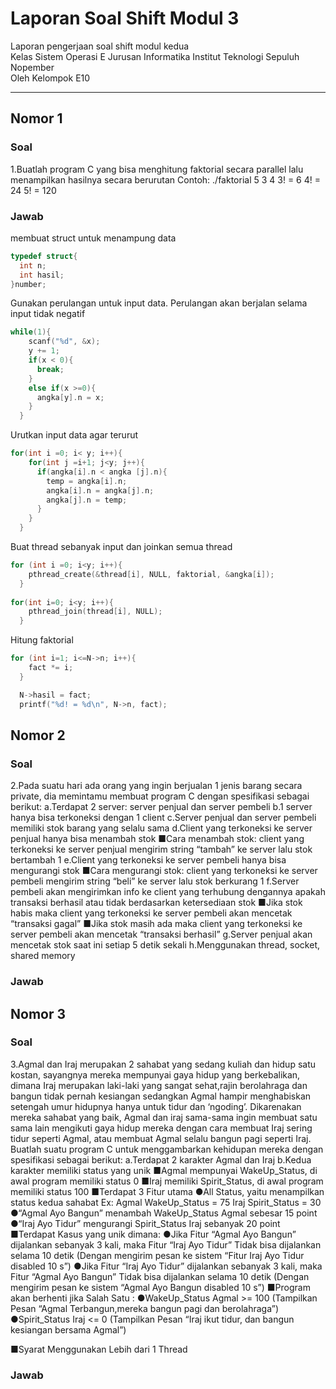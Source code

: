# Laporan Soal Shift Modul 3
Laporan pengerjaan soal shift modul kedua  
Kelas Sistem Operasi E Jurusan Informatika Institut Teknologi Sepuluh Nopember  
Oleh Kelompok E10

---
## Nomor 1
### Soal
1.Buatlah program C yang bisa menghitung faktorial secara parallel lalu menampilkan hasilnya secara berurutan
Contoh:
	./faktorial 5 3 4
	3! = 6
	4! = 24
	5! = 120
### Jawab
membuat struct untuk menampung data
```c
typedef struct{
  int n;
  int hasil;
}number;
```

Gunakan perulangan untuk input data. Perulangan akan berjalan selama input tidak negatif
```c
while(1){
    scanf("%d", &x);
    y += 1;
    if(x < 0){
      break;
    }
    else if(x >=0){
      angka[y].n = x;
    }
  }
```

Urutkan input data agar terurut
```c
for(int i =0; i< y; i++){
    for(int j =i+1; j<y; j++){
      if(angka[i].n < angka [j].n){
        temp = angka[i].n;
        angka[i].n = angka[j].n;
        angka[j].n = temp;
      }
    }
  }
```

Buat thread sebanyak input dan joinkan semua thread
```c
for (int i =0; i<y; i++){
    pthread_create(&thread[i], NULL, faktorial, &angka[i]);
  }
  
for(int i=0; i<y; i++){
    pthread_join(thread[i], NULL);
  }
```

Hitung faktorial
```c
for (int i=1; i<=N->n; i++){
    fact *= i;
  }

  N->hasil = fact;
  printf("%d! = %d\n", N->n, fact);
```
## Nomor 2
### Soal
2.Pada suatu hari ada orang yang ingin berjualan 1 jenis barang secara private, dia memintamu membuat program C dengan spesifikasi sebagai berikut:
a.Terdapat 2 server: server penjual dan server pembeli
b.1 server hanya bisa terkoneksi dengan 1 client
c.Server penjual dan server pembeli memiliki stok barang yang selalu sama
d.Client yang terkoneksi ke server penjual hanya bisa menambah stok
■Cara menambah stok: client yang terkoneksi ke server penjual mengirim string “tambah” ke server lalu stok bertambah 1
e.Client yang terkoneksi ke server pembeli hanya bisa mengurangi stok
■Cara mengurangi stok: client yang terkoneksi ke server pembeli mengirim string “beli” ke server lalu stok berkurang 1
f.Server pembeli akan mengirimkan info ke client yang terhubung dengannya apakah transaksi berhasil atau tidak berdasarkan ketersediaan stok
■Jika stok habis maka client yang terkoneksi ke server pembeli akan mencetak “transaksi gagal”
■Jika stok masih ada maka client yang terkoneksi ke server pembeli akan mencetak “transaksi berhasil”
g.Server penjual akan mencetak stok saat ini setiap 5 detik sekali
h.Menggunakan thread, socket, shared memory
### Jawab

## Nomor 3
### Soal
3.Agmal dan Iraj merupakan 2 sahabat yang sedang kuliah dan hidup satu kostan, sayangnya mereka mempunyai gaya hidup yang berkebalikan, dimana Iraj merupakan laki-laki yang sangat sehat,rajin berolahraga dan bangun tidak pernah kesiangan sedangkan Agmal hampir menghabiskan setengah umur hidupnya hanya untuk tidur dan ‘ngoding’. Dikarenakan mereka sahabat yang baik, Agmal dan iraj sama-sama ingin membuat satu sama lain mengikuti gaya hidup mereka dengan cara membuat Iraj sering tidur seperti Agmal, atau membuat Agmal selalu bangun pagi seperti Iraj. Buatlah suatu program C untuk menggambarkan kehidupan mereka dengan spesifikasi sebagai berikut:
a.Terdapat 2 karakter Agmal dan Iraj
b.Kedua karakter memiliki status yang unik
■Agmal mempunyai WakeUp_Status, di awal program memiliki status 0
■Iraj memiliki Spirit_Status, di awal program memiliki status 100
■Terdapat 3 Fitur utama
●All Status, yaitu menampilkan status kedua sahabat
Ex: Agmal WakeUp_Status = 75 
      Iraj Spirit_Status = 30
●“Agmal Ayo Bangun” menambah WakeUp_Status Agmal sebesar 15 point
●“Iraj Ayo Tidur” mengurangi Spirit_Status Iraj sebanyak 20 point
■Terdapat Kasus yang unik dimana:
●Jika Fitur “Agmal Ayo Bangun” dijalankan sebanyak 3 kali, maka Fitur “Iraj Ayo Tidur” Tidak bisa dijalankan selama 10 detik (Dengan mengirim pesan ke sistem “Fitur Iraj Ayo Tidur disabled 10 s”)
●Jika Fitur  “Iraj Ayo Tidur” dijalankan sebanyak 3 kali, maka Fitur “Agmal Ayo Bangun” Tidak bisa dijalankan selama 10 detik (Dengan mengirim pesan ke sistem “Agmal Ayo Bangun disabled 10 s”)
■Program akan berhenti jika Salah Satu :
●WakeUp_Status Agmal >= 100 (Tampilkan Pesan “Agmal Terbangun,mereka bangun pagi dan berolahraga”)
●Spirit_Status Iraj <= 0 (Tampilkan Pesan “Iraj ikut tidur, dan bangun kesiangan bersama Agmal”)


■Syarat Menggunakan Lebih dari 1 Thread
### Jawab
